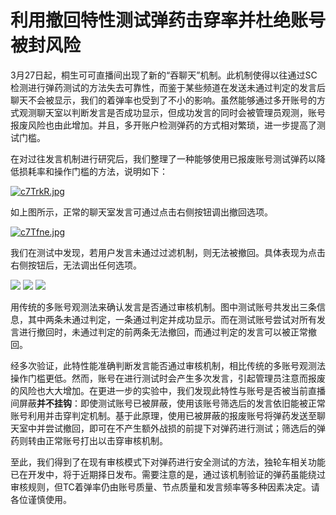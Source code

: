 # 利用撤回特性测试弹药击穿率并杜绝账号被封风险

3月27日起，桐生可可直播间出现了新的“吞聊天”机制。此机制使得以往通过SC检测进行弹药测试的方法失去可靠性，而鉴于某些频道在发送未通过判定的发言后聊天不会被显示，我们的着弹率也受到了不小的影响。虽然能够通过多开账号的方式观测聊天室以判断发言是否成功显示，但成功发言的同时会被管理员观测，账号报废风险也由此增加。并且，多开账户检测弹药的方式相对繁琐，进一步提高了测试门槛。

在对过往发言机制进行研究后，我们整理了一种能够使用已报废账号测试弹药以降低损耗率和操作门槛的方法，说明如下：

[![c7TrkR.jpg](https://z3.ax1x.com/2021/04/20/c7TrkR.jpg)](https://imgtu.com/i/c7TrkR)

如上图所示，正常的聊天室发言可通过点击右侧按钮调出撤回选项。

[![c7Tfne.jpg](https://z3.ax1x.com/2021/04/20/c7Tfne.jpg)](https://imgtu.com/i/c7Tfne)

我们在测试中发现，若用户发言未通过过滤机制，则无法被撤回。具体表现为点击右侧按钮后，无法调出任何选项。

<img style="max-height: 350px;" src="https://z3.ax1x.com/2021/04/20/c7TLjS.jpg"></img>
<img style="max-height: 350px;" src="https://z3.ax1x.com/2021/04/20/c77P3V.jpg"></img>
<img style="max-height: 350px;" src="https://z3.ax1x.com/2021/04/20/c7Tv7j.jpg"></img>

用传统的多账号观测法来确认发言是否通过审核机制。图中测试账号共发出三条信息，其中两条未通过判定，一条通过判定并成功显示。而在测试账号尝试对所有发言进行撤回时，未通过判定的前两条无法撤回，而通过判定的发言可以被正常撤回。

经多次验证，此特性能准确判断发言能否通过审核机制，相比传统的多账号观测法操作门槛更低。然而，账号在进行测试时会产生多次发言，引起管理员注意而报废的风险也大大增加。在更进一步的实验中，我们发现此特性与账号是否被当前直播间屏蔽**并不挂钩**：即使测试账号已被屏蔽，使用该账号筛选后的发言依旧能被正常账号利用并击穿判定机制。基于此原理，使用已被屏蔽的报废账号将弹药发送至聊天室中并尝试撤回，即可在不产生额外战损的前提下对弹药进行测试；筛选后的弹药则转由正常账号打出以击穿审核机制。

至此，我们得到了在现有审核模式下对弹药进行安全测试的方法，独轮车相关功能已在开发中，将于近期择日发布。需要注意的是，通过该机制验证的弹药虽能绕过审核规则，但TC着弹率仍由账号质量、节点质量和发言频率等多种因素决定。请各位谨慎使用。